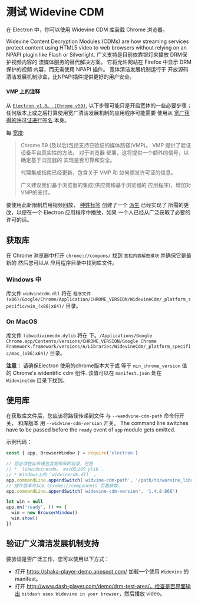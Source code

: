 # 测试 Widevine CDM

在 Electron 中，你可以使用 Widevine CDM 库装载 Chrome 浏览器。

Widevine Content Decryption Modules (CDMs) are how streaming services protect content using HTML5 video to web browsers without relying on an NPAPI plugin like Flash or Silverlight. 广义支持是目前依靠银灯来播放 DRM保护视频内容的 流媒体服务的替代解决方案。 它将允许网站在 Firefox 中显示 DRM 保护的视频 内容，而无需使用 NPAPI 插件。 宽体清洁发展机制运行于 开放源码清洁发展机制沙盒，比NPAPI插件提供更好的用户安全。

#### VMP 上的注释

从 [`Electron v1.8。 (Chrome v59)`](https://electronjs.org/releases#1.8.1), 以下步骤可能只是开启宽体的一些必要步骤； 任何版本上或之后打算使用宽广清洁发展机制的应用程序可能需要 使用从 [宽广获得的许可证进行签名](https://www.widevine.com/) 本身。

每 [宽度](https://www.widevine.com/):

> Chrome 59 (及以后)包括支持已验证的媒体路径(VMP)。 VMP 提供了验证设备平台真实性的方法。 对于浏览器 部署，这将提供一个额外的信号，以确定基于浏览器的 实现是否可靠和安全。
> 
> 代理集成指南已经更新，包含关于 VMP 和 如何颁发许可证的信息。
> 
> 广义建议我们基于浏览器的集成(供应商和基于浏览器的 应用程序)，增加对 VMP的支持。

要使用此新限制启用视频回放， [种姓标签](https://castlabs.com/open-source/downstream/) 创建了一个 [派生](https://github.com/castlabs/electron-releases) 已经实现了 所需的更改，以便在一个 Electron 应用程序中播放，如果 一个人已经从广泛获取了必要的许可的话。

## 获取库

在 Chrome 浏览器中打开 `chrome://compons/` 找到 `宽松内容解密模块` 并确保它是最新的 然后您可以从 应用程序目录中找到库文件。

### Windows 中

库文件 `widvinecdm.dll` 将在 `程序文件(x86)/Google/Chrome/Application/CHROME_VERSION/WidevineCdm/_platform_specific/win_(x86|x64)/` 目录。

### On MacOS

库文件 `libwidivinecdm.dylib` 将在 下。`/Applications/Google Chrome.app/Contents/Versions/CHROME_VERSION/Google Chrome Framework.framework/versions/A/Libraries/WidevineCdm/_platform_specific/mac_(x86|x64)/` 目录。

**注意：** 请确保Electron 使用的chrome版本大于或 等于 `min_chrome_version` 值的 Chrome's widentific cdm 组件. 该值可以在 `manifest.json` 处在 `WidevineCdm` 目录下找到。

## 使用库

在获取库文件后，您应该将路径传递到文件 与 `--wandvine-cdm-path` 命令行开关， 和库版本 用 `--widvine-cdm-version` 开关。 The command line switches have to be passed before the `ready` event of `app` module gets emitted.

示例代码：

```javascript
const { app, BrowserWindow } = require('electron')

// 您必须在此传递包含宽带库的目录，它是
// * `libwidvinecdm。 macOS上的 ylib`，
// * Windows上的 `widvinecdm.dll` 。
app.commandLine.appendSwitch('widvine-cdm-path', '/path/to/warvine_library')
// 插件版本可以从 Chrome://components`页面获取。
app.commandLine.appendSwitch('widevine-cdm-version', '1.4.8.866')

let win = null
app.on('ready', () => {
  win = new BrowserWindow()
  win.show()
})
```

## 验证广义清洁发展机制支持

要验证是否广泛工作，您可以使用以下方式：

* 打开 https://shaka-player-demo.appspot.com/ 加载一个使用 `Widevine` 的 manifest。
* 打开 http://www.dash-player.com/demo/drm-test-area/，检查是否界面输出 `bitdash uses Widevine in your browser`，然后播放 video。
